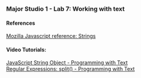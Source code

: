### Major Studio 1 - Lab 7: Working with text

#### References
[Mozilla Javascript reference: Strings](https://developer.mozilla.org/en-US/docs/Web/JavaScript/Reference/Global_Objects/String)



#### Video Tutorials:
[JavaScript String Object - Programming with Text](https://www.youtube.com/watch?v=DcoAjEZYies)  
[Regular Expressions: split() - Programming with Text](https://www.youtube.com/watch?v=fdyqutmcI2Q)